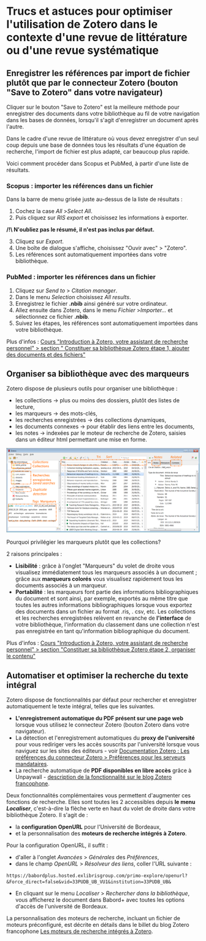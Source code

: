 # Trucs et astuces pour optimiser l'utilisation de Zotero dans le contexte d'une revue de littérature ou d'une revue systématique

## Enregistrer les références par import de fichier plutôt que par le connecteur Zotero (bouton "Save to Zotero" dans votre navigateur)

Cliquer sur le bouton "Save to Zotero" est la meilleure méthode pour enregistrer des documents dans votre bibliothèque au fil de votre navigation dans les bases de données, lorsqu'il s'agit d'enregistrer un document après l'autre.

Dans le cadre d'une revue de littérature où vous devez enregistrer d'un seul coup depuis une base de données tous les résultats d'une équation de recherche, l'import de fichier est plus adapté, car beaucoup plus rapide.

Voici comment procéder dans Scopus et PubMed, à partir d'une liste de résultats.

### Scopus : importer les références dans un fichier

Dans la barre de menu grisée juste au-dessus de la liste de résultats :

1. Cochez la case _All_ >_Select All_.
2. Puis cliquez sur _RIS export_ et choisissez les informations à exporter.

**/!\\ N'oubliez pas le résumé, il n'est pas inclus par défaut.**

3. Cliquez sur _Export_.
4. Une boîte de dialogue s'affiche, choisissez "Ouvir avec" > "Zotero".
5. Les références sont automatiquement importées dans votre bibliothèque.

### PubMed : importer les références dans un fichier

1. Cliquez sur _Send to_ > _Citation manager_.
2. Dans le menu _Selection_ choisissez _All results_.
3. Enregistrez le fichier **.nbib** ainsi généré sur votre ordinateur.
4. Allez ensuite dans Zotero, dans le menu _Fichier_ >_Importer..._ et sélectionnez ce fichier **.nbib**.
5. Suivez les étapes, les références sont automatiquement importées dans votre bibliothèque.

Plus d'infos : [Cours "Introduction à Zotero, votre assistant de recherche personnel" > section " Constituer sa bibliothèque Zotero étape 1, ajouter des documents et des fichiers"](https://github.com/fflamerie/zotero_intro_FR/blob/master/content/zotero_intro_FR_COURS.md#3-constituer-sa-biblioth%C3%A8que-zotero-%C3%A9tape-1-ajouter-des-documents-et-des-fichiers)

## Organiser sa bibliothèque avec des marqueurs

Zotero dispose de plusieurs outils pour organiser une bibliothèque :

* les collections -> plus ou moins des dossiers, plutôt des listes de lecture,
* les marqueurs -> des mots-clés,
* les recherches enregistrées -> des collections dynamiques,
* les documents connexes -> pour établir des liens entre les documents,
* les notes -> indexées par le moteur de recherche de Zotero, saisies dans un éditeur html permettant une mise en forme.

![zotero_organisation_overview](img/zotero_organisation_overview_en.png)

Pourquoi privilégier les marqueurs plutôt que les collections?

2 raisons principales :

* **Lisibilité** : grâce à l'onglet "Marqueurs" du volet de droite vous visualisez immédiatement tous les marqueurs associés à un document ; grâce aux **marqueurs colorés** vous visualisez rapidement tous les documents associés à un marqueur.
* **Portabilité** : les marqueurs font partie des informations bibliographiques du document et sont ainsi, par exemple, exportés au même titre que toutes les autres informations bibliographiques lorsque vous exportez des documents dans un fichier au format .ris, . csv, etc. Les collections et les recherches enregistrées relèvent en revanche de **l'interface** de votre bibliothèque, l'information du classement dans une collection n'est pas enregistrée en tant qu'information bibliographique du document.

Plus d'infos : [Cours "Introduction à Zotero, votre assistant de recherche personnel" > section "Constituer sa bibliothèque Zotero étape 2, organiser le contenu"](https://github.com/fflamerie/zotero_intro_FR/blob/master/content/zotero_intro_FR_COURS.md#4-constituer-sa-biblioth%C3%A8que-zotero-%C3%A9tape-2-organiser-le-contenu)


## Automatiser et optimiser la recherche du texte intégral

Zotero dispose de fonctionnalités par défaut pour rechercher et enregistrer automatiquement le texte intégral, telles que les suivantes.

* **L'enregistrement automatique du PDF présent sur une page web** lorsque vous utilisez le connecteur Zotero (bouton Zotero dans votre navigateur).
* La détection et l'enregistrement automatiques du **proxy de l'université** pour vous rediriger vers les accès souscrits par l'université lorsque vous naviguez sur les sites des éditeurs - voir [Documentation Zotero : Les préférences du connecteur Zotero > Préférences pour les serveurs mandataires](https://www.zotero.org/support/fr/connector_preferences?do=#preferences_pour_les_serveurs_mandataires).
* La recherche automatique de **PDF disponibles en libre accès** grâce à Unpaywall - [description de la fonctionnalité sur le blog Zotero francophone](https://zotero.hypotheses.org/2130).

Deux fonctionnalités complémentaires vous permettent d'augmenter ces fonctions de recherche. Elles sont toutes les 2 accessibles depuis **le menu _Localiser_**, c'est-à-dire la flèche verte en haut du volet de droite dans votre bibliothèque Zotero. Il s'agit de :

* la **configuration OpenURL** pour l'Université de Bordeaux,
* et la personnalisation des **moteurs de recherche intégrés à Zotero**.


Pour la configuration OpenURL, il suffit :
* d'aller à l'onglet _Avancées_ > _Générales_ des _Préférences_,
* dans le champ _OpenURL_ > _Résolveur des liens_, coller l'URL suivante :

```
https://babordplus.hosted.exlibrisgroup.com/primo-explore/openurl?&Force_direct=false&vid=33PUDB_UB_VU1&institution=33PUDB_UB&
```

* En cliquant sur le menu _Localiser_ > _Rechercher dans la bibliothèque_, vous afficherez le document dans Babord+ avec toutes les options d'accès de l'université de Bordeaux.

La personnalisation des moteurs de recherche, incluant un fichier de moteurs préconfiguré, est décrite en détails dans le billet du blog Zotero francophone [Les moteurs de recherche intégrés à Zotero](https://zotero.hypotheses.org/3388).
